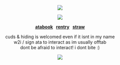 <p align="center" dir="auto"><img src="https://komarev.com/ghpvc/?username=jensenlings&amp;color=green&amp;style=plastic&amp;label=👽" style="max-width: 100%;"></a>
<p align="center" dir="auto"><a target="_blank" rel="noopener noreferrer nofollow" href=><img src="https://files.catbox.moe/bekp4v.png" style="max-width: 100%;"></a>
</p>
<p align="center" dir="auto"><b><a href="https://knoxville.atabook.org/" rel="nofollow">atabook</a> &nbsp; <a href="https://rentry.co/jenhoundgang" rel="nofollow">rentry</a> &nbsp; <a href="https://antlerfright.straw.page/" rel="nofollow">straw</a></b></p>
<p align="center" dir="auto"> 
cuds & hiding is welcomed even if it isnt in my name <br/>
w2i / sign ata to interact as im usually offtab <br/>
dont be afraid to interact! i dont bite :)
</p>
<p align="center" dir="auto">
<img src="https://spotify-github-profile.kittinanx.com/api/view?uid=3144t4e3cclfn2vqfpxbzp5hkqga&cover_image=true&theme=natemoo-re&show_offline=false&background_color=121212&interchange=false&bar_color=334833&bar_color_cover=false)](https://github.com/kittinan/spotify-github-profile)" style="max-width: 100%;"></a>
